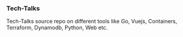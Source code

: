 ### Tech-Talks
Tech-Talks source repo on different tools  like Go, Vuejs, Containers, Terraform, Dynamodb, Python, Web etc.
